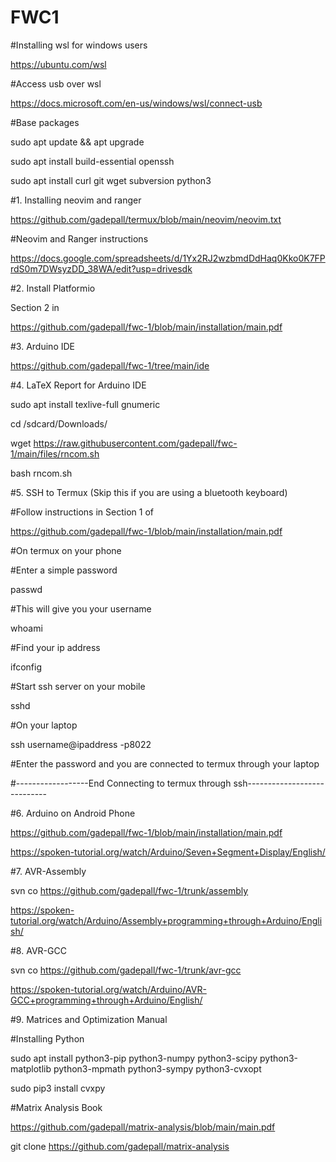 # FWC1
#Installing wsl for windows users

https://ubuntu.com/wsl

#Access usb over wsl

https://docs.microsoft.com/en-us/windows/wsl/connect-usb

#Base packages

sudo apt update && apt upgrade

sudo apt install build-essential openssh

sudo apt install curl git wget subversion python3

#1. Installing neovim and ranger

https://github.com/gadepall/termux/blob/main/neovim/neovim.txt

#Neovim and Ranger instructions

https://docs.google.com/spreadsheets/d/1Yx2RJ2wzbmdDdHaq0Kko0K7FPrdS0m7DWsyzDD_38WA/edit?usp=drivesdk

#2. Install Platformio

Section 2 in

https://github.com/gadepall/fwc-1/blob/main/installation/main.pdf

#3. Arduino IDE

https://github.com/gadepall/fwc-1/tree/main/ide

#4. LaTeX Report for Arduino IDE

sudo apt install texlive-full gnumeric

cd /sdcard/Downloads/

wget https://raw.githubusercontent.com/gadepall/fwc-1/main/files/rncom.sh

bash rncom.sh

#5. SSH to Termux (Skip this if you are using a bluetooth keyboard)

#Follow instructions in Section 1 of

https://github.com/gadepall/fwc-1/blob/main/installation/main.pdf

#On termux on your phone

#Enter a simple password

passwd

#This will give you your username

whoami

#Find your ip address

ifconfig

#Start ssh server on your mobile

sshd

#On your laptop

ssh username@ipaddress -p8022

#Enter the password and you are connected to termux through your laptop

#------------------End Connecting to termux through ssh----------------------------

#6. Arduino on Android Phone

https://github.com/gadepall/fwc-1/blob/main/installation/main.pdf

https://spoken-tutorial.org/watch/Arduino/Seven+Segment+Display/English/

#7. AVR-Assembly

svn co https://github.com/gadepall/fwc-1/trunk/assembly

https://spoken-tutorial.org/watch/Arduino/Assembly+programming+through+Arduino/English/

#8. AVR-GCC

svn co https://github.com/gadepall/fwc-1/trunk/avr-gcc

https://spoken-tutorial.org/watch/Arduino/AVR-GCC+programming+through+Arduino/English/

#9. Matrices and Optimization Manual

#Installing Python

sudo apt install python3-pip python3-numpy python3-scipy python3-matplotlib python3-mpmath python3-sympy python3-cvxopt

sudo pip3 install cvxpy

#Matrix Analysis Book

https://github.com/gadepall/matrix-analysis/blob/main/main.pdf

git clone https://github.com/gadepall/matrix-analysis
